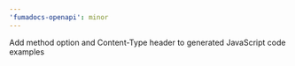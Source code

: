 ```yaml
---
'fumadocs-openapi': minor
---
```


Add method option and Content-Type header to generated JavaScript code examples
